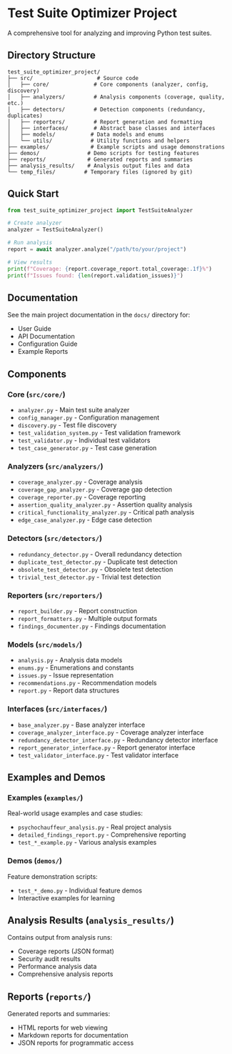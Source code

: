# Test Suite Optimizer Project

A comprehensive tool for analyzing and improving Python test suites.

## Directory Structure

```
test_suite_optimizer_project/
├── src/                    # Source code
│   ├── core/              # Core components (analyzer, config, discovery)
│   ├── analyzers/         # Analysis components (coverage, quality, etc.)
│   ├── detectors/         # Detection components (redundancy, duplicates)
│   ├── reporters/         # Report generation and formatting
│   ├── interfaces/        # Abstract base classes and interfaces
│   ├── models/           # Data models and enums
│   └── utils/            # Utility functions and helpers
├── examples/             # Example scripts and usage demonstrations
├── demos/               # Demo scripts for testing features
├── reports/             # Generated reports and summaries
├── analysis_results/    # Analysis output files and data
└── temp_files/         # Temporary files (ignored by git)
```

## Quick Start

```python
from test_suite_optimizer_project import TestSuiteAnalyzer

# Create analyzer
analyzer = TestSuiteAnalyzer()

# Run analysis
report = await analyzer.analyze("/path/to/your/project")

# View results
print(f"Coverage: {report.coverage_report.total_coverage:.1f}%")
print(f"Issues found: {len(report.validation_issues)}")
```

## Documentation

See the main project documentation in the `docs/` directory for:
- User Guide
- API Documentation  
- Configuration Guide
- Example Reports

## Components

### Core (`src/core/`)
- `analyzer.py` - Main test suite analyzer
- `config_manager.py` - Configuration management
- `discovery.py` - Test file discovery
- `test_validation_system.py` - Test validation framework
- `test_validator.py` - Individual test validators
- `test_case_generator.py` - Test case generation

### Analyzers (`src/analyzers/`)
- `coverage_analyzer.py` - Coverage analysis
- `coverage_gap_analyzer.py` - Coverage gap detection
- `coverage_reporter.py` - Coverage reporting
- `assertion_quality_analyzer.py` - Assertion quality analysis
- `critical_functionality_analyzer.py` - Critical path analysis
- `edge_case_analyzer.py` - Edge case detection

### Detectors (`src/detectors/`)
- `redundancy_detector.py` - Overall redundancy detection
- `duplicate_test_detector.py` - Duplicate test detection
- `obsolete_test_detector.py` - Obsolete test detection
- `trivial_test_detector.py` - Trivial test detection

### Reporters (`src/reporters/`)
- `report_builder.py` - Report construction
- `report_formatters.py` - Multiple output formats
- `findings_documenter.py` - Findings documentation

### Models (`src/models/`)
- `analysis.py` - Analysis data models
- `enums.py` - Enumerations and constants
- `issues.py` - Issue representation
- `recommendations.py` - Recommendation models
- `report.py` - Report data structures

### Interfaces (`src/interfaces/`)
- `base_analyzer.py` - Base analyzer interface
- `coverage_analyzer_interface.py` - Coverage analyzer interface
- `redundancy_detector_interface.py` - Redundancy detector interface
- `report_generator_interface.py` - Report generator interface
- `test_validator_interface.py` - Test validator interface

## Examples and Demos

### Examples (`examples/`)
Real-world usage examples and case studies:
- `psychochauffeur_analysis.py` - Real project analysis
- `detailed_findings_report.py` - Comprehensive reporting
- `test_*_example.py` - Various analysis examples

### Demos (`demos/`)
Feature demonstration scripts:
- `test_*_demo.py` - Individual feature demos
- Interactive examples for learning

## Analysis Results (`analysis_results/`)
Contains output from analysis runs:
- Coverage reports (JSON format)
- Security audit results
- Performance analysis data
- Comprehensive analysis reports

## Reports (`reports/`)
Generated reports and summaries:
- HTML reports for web viewing
- Markdown reports for documentation
- JSON reports for programmatic access